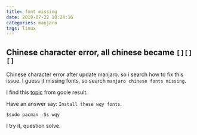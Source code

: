 ```yaml
---
title: font missing
date: 2019-07-22 10:24:16
categories: manjaro
tags: linux
---
```

## Chinese character error, all chinese became `[][][]`
Chinese character error after update manjaro. so i search how to fix this issue.
I guess it missing fonts, so search `manjaro chinese fonts missing`.

I find this [topic](https://forum.manjaro.org/t/chinese-character-error-all-chinese-became-in-jwm/5827) from goole result.

Have an answer say: `Install these wqy fonts`.

`$sudo pacman -Ss wqy`

I try it, question solve.


